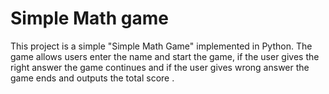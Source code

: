# Simple Math game

This project is a simple "Simple Math Game" implemented in Python. The game allows users enter the name and start the game, if the user gives the right answer the game continues and if the user gives wrong answer the game ends and outputs the total score .  

